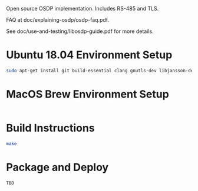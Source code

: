 Open source OSDP implementation.  Includes RS-485 and TLS.  

FAQ at doc/explaining-osdp/osdp-faq.pdf.

See doc/use-and-testing/libosdp-guide.pdf for more details.

# Ubuntu 18.04 Environment Setup
```bash
sudo apt-get install git build-essential clang gnutls-dev libjansson-dev
```

# MacOS Brew Environment Setup
```bash
```

# Build Instructions
```bash
make
```

# Package and Deploy
```bash
TBD
```
